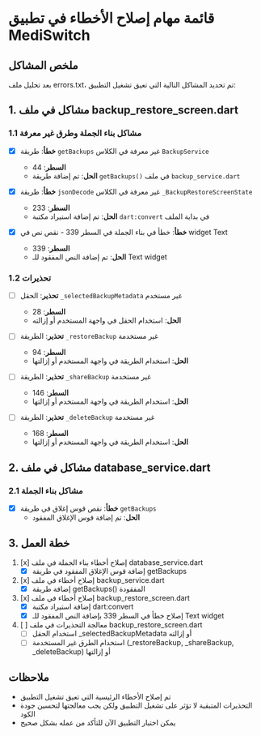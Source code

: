 # قائمة مهام إصلاح الأخطاء في تطبيق MediSwitch

## ملخص المشاكل

بعد تحليل ملف errors.txt، تم تحديد المشاكل التالية التي تعيق تشغيل التطبيق:

## 1. مشاكل في ملف backup_restore_screen.dart

### 1.1 مشاكل بناء الجملة وطرق غير معرفة

- [x] **خطأ**: طريقة `getBackups` غير معرفة في الكلاس `BackupService`
  - **السطر**: 44
  - **الحل**: تم إضافة طريقة `getBackups()` في ملف `backup_service.dart`

- [x] **خطأ**: طريقة `jsonDecode` غير معرفة في الكلاس `_BackupRestoreScreenState`
  - **السطر**: 233
  - **الحل**: تم إضافة استيراد مكتبة `dart:convert` في بداية الملف

- [x] **خطأ**: خطأ في بناء الجملة في السطر 339 - نقص نص في widget Text
  - **السطر**: 339
  - **الحل**: تم إضافة النص المفقود للـ Text widget

### 1.2 تحذيرات

- [ ] **تحذير**: الحقل `_selectedBackupMetadata` غير مستخدم
  - **السطر**: 28
  - **الحل**: استخدام الحقل في واجهة المستخدم أو إزالته

- [ ] **تحذير**: الطريقة `_restoreBackup` غير مستخدمة
  - **السطر**: 94
  - **الحل**: استخدام الطريقة في واجهة المستخدم أو إزالتها

- [ ] **تحذير**: الطريقة `_shareBackup` غير مستخدمة
  - **السطر**: 146
  - **الحل**: استخدام الطريقة في واجهة المستخدم أو إزالتها

- [ ] **تحذير**: الطريقة `_deleteBackup` غير مستخدمة
  - **السطر**: 168
  - **الحل**: استخدام الطريقة في واجهة المستخدم أو إزالتها

## 2. مشاكل في ملف database_service.dart

### 2.1 مشاكل بناء الجملة

- [x] **خطأ**: نقص قوس إغلاق في طريقة `getBackups`
  - **الحل**: تم إضافة قوس الإغلاق المفقود

## 3. خطة العمل

1. [x] إصلاح أخطاء بناء الجملة في ملف database_service.dart
   - [x] إضافة قوس الإغلاق المفقود في طريقة getBackups

2. [x] إصلاح أخطاء في ملف backup_service.dart
   - [x] إضافة طريقة getBackups() المفقودة

3. [x] إصلاح أخطاء في ملف backup_restore_screen.dart
   - [x] إضافة استيراد مكتبة dart:convert
   - [x] إصلاح خطأ في السطر 339 بإضافة النص المفقود للـ Text widget

4. [ ] معالجة التحذيرات في ملف backup_restore_screen.dart
   - [ ] استخدام الحقل _selectedBackupMetadata أو إزالته
   - [ ] استخدام الطرق غير المستخدمة (_restoreBackup, _shareBackup, _deleteBackup) أو إزالتها

## ملاحظات

- تم إصلاح الأخطاء الرئيسية التي تعيق تشغيل التطبيق
- التحذيرات المتبقية لا تؤثر على تشغيل التطبيق ولكن يجب معالجتها لتحسين جودة الكود
- يمكن اختبار التطبيق الآن للتأكد من عمله بشكل صحيح
